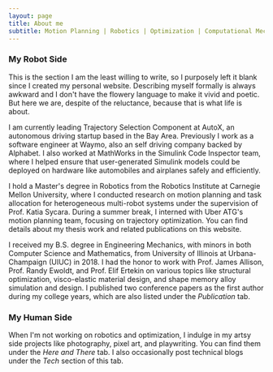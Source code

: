 ```yaml
---
layout: page
title: About me
subtitle: Motion Planning | Robotics | Optimization | Computational Mechanics...... and Art!
---
```

### My Robot Side
This is the section I am the least willing to write, so I purposely left it blank since I created my personal website. Describing myself formally is always awkward and I don't have the flowery language to make it vivid and poetic. But here we are, despite of the reluctance, because that is what life is about.

I am currently leading Trajectory Selection Component at AutoX, an autonomous driving startup based in the Bay Area. Previously I work as a software engineer at Waymo, also an self driving company backed by Alphabet. I also worked at MathWorks in the Simulink Code Inspector team, where I helped ensure that user-generated Simulink models could be deployed on hardware like automobiles and airplanes safely and efficiently.

I hold a Master's degree in Robotics from the Robotics Institute at Carnegie Mellon University, where I conducted research on motion planning and task allocation for heterogeneous multi-robot systems under the supervision of Prof. Katia Sycara. During a summer break, I interned with Uber ATG's motion planning team, focusing on trajectory optimization. You can find details about my thesis work and related publications on this website.

I received my B.S. degree in Engineering Mechanics, with minors in both Computer Science and Mathematics, from University of Illinois at Urbana-Champaign (UIUC) in 2018. I had the honor to work with Prof. James Allison, Prof. Randy Ewoldt, and Prof. Elif Ertekin on various topics like structural optimization, visco-elastic material design, and shape memory alloy simulation and design. I published two conference papers as the first author during my college years, which are also listed under the _Publication_ tab.

### My Human Side
When I'm not working on robotics and optimization, I indulge in my artsy side projects like photography, pixel art, and playwriting. You can find them under the _Here and There_ tab. I also occasionally post technical blogs under the _Tech_ section of this tab.